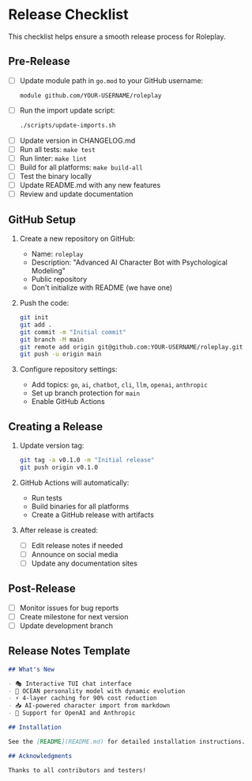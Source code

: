 # Release Checklist

This checklist helps ensure a smooth release process for Roleplay.

## Pre-Release

- [ ] Update module path in `go.mod` to your GitHub username:
  ```
  module github.com/YOUR-USERNAME/roleplay
  ```
- [ ] Run the import update script:
  ```bash
  ./scripts/update-imports.sh
  ```
- [ ] Update version in CHANGELOG.md
- [ ] Run all tests: `make test`
- [ ] Run linter: `make lint`
- [ ] Build for all platforms: `make build-all`
- [ ] Test the binary locally
- [ ] Update README.md with any new features
- [ ] Review and update documentation

## GitHub Setup

1. Create a new repository on GitHub:
   - Name: `roleplay`
   - Description: "Advanced AI Character Bot with Psychological Modeling"
   - Public repository
   - Don't initialize with README (we have one)

2. Push the code:
   ```bash
   git init
   git add .
   git commit -m "Initial commit"
   git branch -M main
   git remote add origin git@github.com:YOUR-USERNAME/roleplay.git
   git push -u origin main
   ```

3. Configure repository settings:
   - Add topics: `go`, `ai`, `chatbot`, `cli`, `llm`, `openai`, `anthropic`
   - Set up branch protection for `main`
   - Enable GitHub Actions

## Creating a Release

1. Update version tag:
   ```bash
   git tag -a v0.1.0 -m "Initial release"
   git push origin v0.1.0
   ```

2. GitHub Actions will automatically:
   - Run tests
   - Build binaries for all platforms
   - Create a GitHub release with artifacts

3. After release is created:
   - [ ] Edit release notes if needed
   - [ ] Announce on social media
   - [ ] Update any documentation sites

## Post-Release

- [ ] Monitor issues for bug reports
- [ ] Create milestone for next version
- [ ] Update development branch

## Release Notes Template

```markdown
## What's New

- 🎭 Interactive TUI chat interface
- 🧠 OCEAN personality model with dynamic evolution
- ⚡ 4-layer caching for 90% cost reduction
- 📥 AI-powered character import from markdown
- 🔄 Support for OpenAI and Anthropic

## Installation

See the [README](README.md) for detailed installation instructions.

## Acknowledgments

Thanks to all contributors and testers!
```
